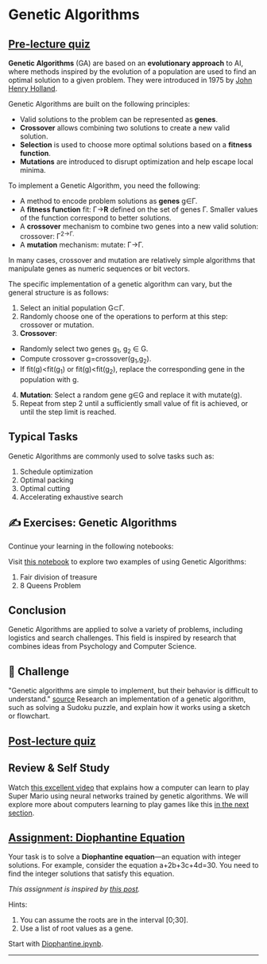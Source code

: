 <!--
CO_OP_TRANSLATOR_METADATA:
{
  "original_hash": "6bbd632dfe6c62e5f66bb51fd78c174a",
  "translation_date": "2025-09-23T11:42:56+00:00",
  "source_file": "lessons/6-Other/21-GeneticAlgorithms/README.md",
  "language_code": "en"
}
-->
# Genetic Algorithms

## [Pre-lecture quiz](https://ff-quizzes.netlify.app/en/ai/quiz/41)

**Genetic Algorithms** (GA) are based on an **evolutionary approach** to AI, where methods inspired by the evolution of a population are used to find an optimal solution to a given problem. They were introduced in 1975 by [John Henry Holland](https://wikipedia.org/wiki/John_Henry_Holland).

Genetic Algorithms are built on the following principles:

* Valid solutions to the problem can be represented as **genes**.
* **Crossover** allows combining two solutions to create a new valid solution.
* **Selection** is used to choose more optimal solutions based on a **fitness function**.
* **Mutations** are introduced to disrupt optimization and help escape local minima.

To implement a Genetic Algorithm, you need the following:

 * A method to encode problem solutions as **genes** g&in;&Gamma;.
 * A **fitness function** fit: &Gamma;&rightarrow;**R** defined on the set of genes &Gamma;. Smaller values of the function correspond to better solutions.
 * A **crossover** mechanism to combine two genes into a new valid solution: crossover: &Gamma;<sup>2</sub>&rightarrow;&Gamma;.
 * A **mutation** mechanism: mutate: &Gamma;&rightarrow;&Gamma;.

In many cases, crossover and mutation are relatively simple algorithms that manipulate genes as numeric sequences or bit vectors.

The specific implementation of a genetic algorithm can vary, but the general structure is as follows:

1. Select an initial population G&subset;&Gamma;.
2. Randomly choose one of the operations to perform at this step: crossover or mutation.
3. **Crossover**:
  * Randomly select two genes g<sub>1</sub>, g<sub>2</sub> &in; G.
  * Compute crossover g=crossover(g<sub>1</sub>,g<sub>2</sub>).
  * If fit(g)<fit(g<sub>1</sub>) or fit(g)<fit(g<sub>2</sub>), replace the corresponding gene in the population with g.
4. **Mutation**: Select a random gene g&in;G and replace it with mutate(g).
5. Repeat from step 2 until a sufficiently small value of fit is achieved, or until the step limit is reached.

## Typical Tasks

Genetic Algorithms are commonly used to solve tasks such as:

1. Schedule optimization
1. Optimal packing
1. Optimal cutting
1. Accelerating exhaustive search

## ✍️ Exercises: Genetic Algorithms

Continue your learning in the following notebooks:

Visit [this notebook](Genetic.ipynb) to explore two examples of using Genetic Algorithms:

1. Fair division of treasure
1. 8 Queens Problem

## Conclusion

Genetic Algorithms are applied to solve a variety of problems, including logistics and search challenges. This field is inspired by research that combines ideas from Psychology and Computer Science.

## 🚀 Challenge

"Genetic algorithms are simple to implement, but their behavior is difficult to understand." [source](https://wikipedia.org/wiki/Genetic_algorithm) Research an implementation of a genetic algorithm, such as solving a Sudoku puzzle, and explain how it works using a sketch or flowchart.

## [Post-lecture quiz](https://ff-quizzes.netlify.app/en/ai/quiz/42)

## Review & Self Study

Watch [this excellent video](https://www.youtube.com/watch?v=qv6UVOQ0F44) that explains how a computer can learn to play Super Mario using neural networks trained by genetic algorithms. We will explore more about computers learning to play games like this [in the next section](../22-DeepRL/README.md).

## [Assignment: Diophantine Equation](Diophantine.ipynb)

Your task is to solve a **Diophantine equation**—an equation with integer solutions. For example, consider the equation a+2b+3c+4d=30. You need to find the integer solutions that satisfy this equation.

*This assignment is inspired by [this post](https://habr.com/post/128704/).*

Hints:

1. You can assume the roots are in the interval [0;30].
1. Use a list of root values as a gene.

Start with [Diophantine.ipynb](Diophantine.ipynb).

---

